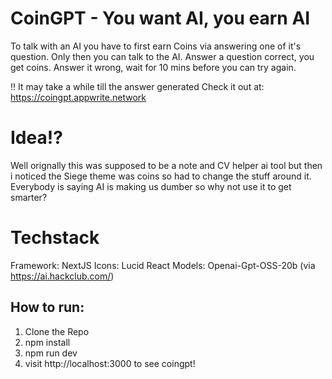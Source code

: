 # CoinGPT - You want AI, you earn AI

To talk with an AI you have to first earn Coins via answering one of it's question. Only then you can talk to the AI.
Answer a question correct, you get coins. Answer it wrong, wait for 10 mins before you can try again. 

!! It may take a while till the answer generated
Check it out at: https://coingpt.appwrite.network

# Idea!?
Well orignally this was supposed to be a note and CV helper ai tool but then i noticed the Siege theme was coins so had to change the stuff around it. 
Everybody is saying AI is making us dumber so why not use it to get smarter?
# Techstack
Framework: NextJS
Icons: Lucid React
Models: Openai-Gpt-OSS-20b (via https://ai.hackclub.com/)

## How to run:
1. Clone the Repo
2. npm install
4. npm run dev
5. visit http://localhost:3000 to see coingpt!